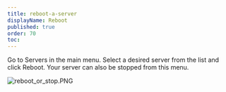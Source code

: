 ```yaml
---
title: reboot-a-server
displayName: Reboot
published: true
order: 70
toc:
---
```

Go to Servers in the main menu. Select a desired server from the list and click Reboot. Your server can also be stopped from this menu.

<img src="https://support.gcore.com/hc/article_attachments/13816345993361" alt="reboot_or_stop.PNG">